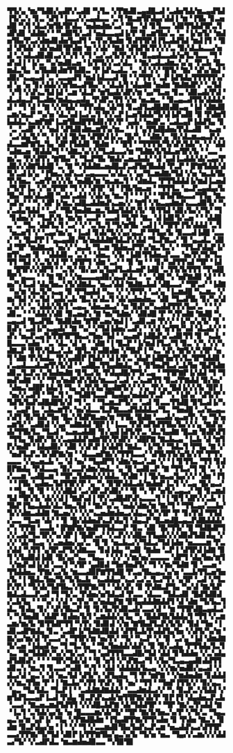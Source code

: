 ▜▜▞▄▝▆▞▜▟▉▞▄▟▛▞▃▟▉▝▚▜▃▝▞▛▇▟▊▃▄▟█▃▟▝▃▟▅▜▟▞▆▃▄▟▜▟▐▜▞▃▚▝▊▃▝▟▜▝▐▃▃▞▞▃▄▟▃▃▝▃▜▝▇▃▆▜▛▟▄▞▟▟▐▝▆▝▐▜▙▝▊▃▅▟█▝▚▜▝▟▃▞▆▜▙▜▛▟▃▝▅▟▅▟▆▞▃▞▝▜▃▝▟▝▊▜▃▃▝▟▉▜▜▟▟▜▛▃▜▟▛▟▊▝▟▟▇▞▝▝▚▟▉▜▞▃▟▝▅▟▃▃▄▟▐▞▛▝▊▃▆▜▙▞▃▝▃▝▐▞▅▜▞▝▆▟▅▜▙▞▛▃▞▟▆▟▊▟▅▜▄▟▜▝▃▜▚▞▙▟▆▝▊▟▜▜▛▟▐▜▃▟▟▜▟▝▆▟▐▜▝▝▉▟▝▟▜▟▞▝▟▞▅▟▊▜▛▟▆▝▆▝▞▟▞▝▇▟▝▟▜▟▜▞▛▞▞▞▃▝▉▞▟▃▙▃▃▞▅▟▝▃▚▟▃▟▉▟▊▃▞▞▚▜▝▞▜▝▃▞▃▞▙▜▚▞▞▝▉▃▄▟▃▃▟▞▅▜▃▜▃▃▝▜▝▟▚▟▐▝▐▞▃▝▚▞▅▟▉▃▅▝▐▞▛▜▞▞▃▞▟▃▝▝▇▞▃▟▃▟▆▃▚▞▄▝▛▃▙▝█▃▆▟▃▜▄▝▄▜▙▟▊▟▆▜▜▟▉▃▝▛▐▟▚▃▟▃▝▃▝▟▝▞▞▝█▜▞▝▇▞▝▟▚▞▆▟▝▟▉▞▚▃▄▃▟▝▃▝▃▃▄▟▜▝▆▟▐▟▃▃▟▝█▝▝▞▜▜▚▝▃▛▐▟▜▟▄▜▜▜▜▜▚▞▟▝▄▝▅▝▊▞▟▟▞▞▆▜▅▃▟▜▙▞▚▝▟▃▙▜▝▟▄▟▇▝▅▟▆▝▇▟▇▟▛▞▝▃▜▟▝▞▜▝▞▟▚▃▜▟▐▟▝▃▆▝▟▃▛▝▆▜▄▟▞▟▛▞▆▝▄▞▜▃▅▝▊▃▝▟▉▃▟▞▛▟▝▟▃▟▄▃▛▜▃▟▆▞▆▟▄▃▄▟▄▝▛▟▛▃▜▜▝▞▅▝▅▃▆▃▝▝▉▃▄▃▟▜▜▞▟▟▟▞▟▝▝▜▝▟▝▝▇▝▞▞▜▟▞▝▜▜▚▟▄▝▟▞▜▝▊▃▟▜▃▟█▟▉▟▉▃▄▝▐▟▝▟▇▟▉▃▆▞▅▃▛▝▚▞▅▝▟▃▚▟▐▃▞▃▜▝▛▞▃▛▐▃▅▜▟▟▞▜▞▟▐▟▚▟▉▝▉▝▛▟▆▜▙▟▟▃▚▃▆▛▇▛▐▃▆▜▙▟█▜▜▟▊▞▛▞▛▝▄▟▞▝▅▟▛▃▝▃▟▃▄▛▐▟▟▜▄▝▊▝▃▝▃▟▛▝▞▝▅▟▝▟▜▟▊▟▆▃▆▜▚▞▆▃▝▝▐▝▄▜▜▟█▟▅▞▛▟▃▟▊▝▚▃▅▝▝▃▞▟▄▜▞▝▚▝▐▞▟▝█▞▆▝▟▜▛▟▐▞▃▝█▞▚▝▝▟▇▞▄▝▉▞▟▃▆▃▄▃▛▞▃▟▃▃▆▛▇▜▃▜▄▝▟▛▐▜▟▟▊▝█▟▆▝▝▝█▜▝▝▜▜▜▜▞▜▞▟▚▜▟▞▚▝▞▝▟▟▚▟▆▃▅▝▉▟▟▞▜▝▝▟▇▃▚▞▞▞▜▃▟▃▃▞▆▝▜▟▇▞▙▜▟▃▅▜▛▞▙▝▝▃▃▝▆▞▃▝▛▞▟▜▚▝▇▜▙▞▚▝▜▃▛▜▙▝▇▟▞▃▅▃▙▟▞▝▟▝▄▟▐▃▟▟▞▟▞▃▄▞▛▟▉▞▞▟▇▜▟▟█▝▃▝▇▝▚▜▟▟▇▃▅▟█▃▛▃▟▜▅▜▙▟▟▝▛▃▛▝▐▛▇▜▟▟▞▟▜▞▃▟▐▞▄▝▐▜▅▃▚▟▚▃▞▃▄▃▃▃▚▞▟▃▚▝▄▞▜▃▆▟▇▞▜▟▝▞▅▝▅▃▙▜▙▜▚▜▅▃▝▃▅▜▚▞▞▞▙▝▅▟█▞▆▝▅▃▆▃▜▝▝▟▆▟▃▝▛▜▜▟▟▟▐▞▆▟▐▃▅▟▞▜▞▛▐▃▝▞▚▞▛▜▛▝▜▝▞▝▟▜▛▝▟▝▐▜▙▜▅▃▅▝▝▜▜▜▃▝▄▃▛▃▄▟▄▞▙▜▙▞▚▟▞▟▃▟█▝▚▟▞▃▟▟▝▞▟▞▅▝▆▃▜▝▝▝▐▞▝▝█▜▟▜▙▃▃▞▜▜▄▝▇▃▚▟▚▞▝▝▚▝▟▛▐▞▆▃▚▟█▃▟▟▆▟▚▃▅▞▞▝▇▜▝▞▙▃▄▟▆▟▚▃▃▟▉▜▞▝▚▞▃▟▄▜▟▟▝▝▃▞▝▜▙▜▅▟▇▃▆▃▜▟▅▜▟▟▚▜▞▝▊▜▜▟▝▟▊▞▙▞▞▜▞▝▜▝▊▟▅▞▞▝▜▃▛▞▙▝▆▞▆▝▃▃▛▝▃▃▟▝▜▞▛▝▇▃▝▟▐▟▊▜▞▃▅▝▝▝▟▟█▃▝▃▝▜▃▝▟▟▜▃▜▝▃▞▝▞▝▃▜▃▜▝▜▞▆▜▙▝▃▟▐▝▞▜▛▛▐▜▞▟▟▟▝▃▜▝▅▃▅▜▝▞▝▃▄▞▆▞▄▝▐▃▟▝▊▟▞▜▞▞▄▞▄▃▛▝▜▜▄▞▙▝▉▃▃▟▐▟█▝▃▃▞▝▚▝█▃▛▛▐▝▄▃▄▟▊▞▜▞▅▟▟▟▇▜▟▃▛▞▟▟▝▜▃▛▇▃▞▝▉▝▄▃▟▃▝▟▊▟▝▜▛▝▆▟▇▃▄▝▅▞▞▝▄▃▙▝▜▃▆▝█▟▅▃▛▜▚▞▆▃▜▃▚▝▝▜▜▃▛▟▄▛▐▞▆▜▚▃▅▝▊▝▝▟▟▟▊▃▝▃▚▝▝▟▅▃▝▞▙▝▐▟▊▜▜▟▅▃▛▃▃▝▅▞▛▞▜▞▜▃▜▜▝▜▟▝▞▃▜▞▟▝▛▝▟▜▛▜▝▟▆▝▃▞▝▝▉▝▆▝▝▝▊▞▚▟▜▜▚▟▝▜▛▝▐▟▄▝█▜▛▞▞▟▛▜▝▝▃▜▞▝▉▞▄▞▄▜▄▟▜▃▟▃▅▛▐▟█▝▃▜▜▞▙▜▜▜▝▜▚▟█▜▛▝▄▃▃▝▝▝▇▝▉▞▝▞▆▃▃▃▄▟▉▞▄▃▛▟▃▝▝▃▝▟█▝▚▝▅▛▇▟▉▝▟▝▝▝▅▞▚▜▃▟▝▟▄▜▅▃▚▜▞▟▇▟▃▝▅▃▞▟▟▝▇▟▇▃▙▟▝▟█▃▃▞▝▜▛▃▞▝▐▟▇▝▚▞▆▝▟▃▜▞▚▃▄▝▉▝▛▜▄▟▟▝▚▃▝▞▝▞▛▜▚▝▃▞▄▝▐▃▆▟█▝▚▃▆▃▝▞▆▞▜▟▝▞▃▜▟▝▄▟▞▃▙▝█▃▚▞▟▃▜▝▟▞▄▟▅▟▅▃▝▟▊▝▜▃▟▜▙▝▊▞▚▞▟▃▚▞▞▝▃▝▟▟▞▞▙▜▝▃▄▃▝▟▅▃▆▃▞▝▆▝▉▟▚▞▚▃▟▟▜▜▚▜▄▞▃▝▝▝▞▟▊▃▝▝▝▟▟▞▞▟▊▝▉▃▅▟▚▝▇▝▆▞▜▟▆▞▝▟▉▟█▝▛▝▚▜▚▟▇▝▇▟█▝▚▃▄▃▟▝█▃▟▜▙▝▇▟▉▟▅▝▇▜▛▃▅▞▆▟▐▝▃▟▊▃▆▝▛▞▞▝▐▞▚▞▄▜▞▝▊▝▉▟▚▝▃▟▐▞▚▃▄▟▞▝▇▝▚▞▝▞▜▟▐▟▅▞▃▟▚▝▝▞▟▝▅▜▜▞▚▟▝▟▃▟▞▞▝▟▚▝▅▃▛▃▄▜▞▛▇▜▛▜▙▃▞▜▅▞▜▟▝▝▄▃▅▛▐▟█▟▚▞▃▟▊▜▜▝▉▝▚▃▙▝█▃▃▃▚▟▅▝▝▃▝▟▃▝▟▝▄▝▝▟▇▝▐▝█▃▛▝▐▞▆▟▐▜▃▞▜▝▉▃▝▞▚▝▞▞▚▟▇▃▛▝▊▜▚▜▟▃▞▃▙▝█▜▃▜▚▟▉▟▆▝▞▜▙▛▐▝▚▃▝▟▚▝▇▜▞▞▚▜▛▝▅▜▝▟▇▝▛▞▙▟▃▝▛▞▄▟▉▛▐▜▟▞▝▟▐▞▛▃▝▟▄▛▐▟█▜▅▜▚▜▃▜▛▜▟▟▉▝▞▃▄▟▃▃▟▃▆▜▚▜▞▟▝▝▃▟█▃▜▜▄▟▇▟▄▝▚▝▉▜▅▟▜▃▞▃▙▜▅▝█▟▜▟▆▟▊▃▜▃▛▃▚▞▙▟▅▟▇▝▊▜▃▞▙▝▛▟▄▟█▞▛▜▞▃▄▝▝▜▜▛▇▛▐▞▟▟▝▜▝▜▅▟▚▟▇▝▝▞▝▜▚▞▅▟▛▟▚▜▟▞▆▃▃▞▃▟▝▃▚▃▆▜▜▝▉▃▞▛▇▟▟▝▉▞▅▞▝▟▅▃▚▟█▛▐▟▄▜▝▜▄▝▄▜▚▜▄▜▄▟▇▜▞▞▝▞▄▝▛▞▄▝█▟▐▞▞▞▙▝▉▛▐▝▅▞▞▃▟▜▝▝▜▃▜▝▄▝▜▟▉▜▃▃▛▜▄▟▄▞▅▟▟▞▛▃▛▝▚▝▐▟▚▞▝▟▜▞▛▝▜▟▜▞▙▟▚▟█▟█▜▞▟▝▜▝▃▝▝▜▃▆▃▛▜▞▃▝▃▟▝▊▃▃▜▜▟█▝▉▜▃▟▐▞▚▃▝▃▄▛▐▃▝▃▙▃▆▜▚▝▅▞▟▃▃▜▃▛▇▃▃▟▜▟▟▟▃▞▜▃▝▜▅▟█▝▃▞▅▃▄▃▞▟▜▝▉▞▜▟▞▜▅▝█▃▚▜▟▛▇▃▅▞▆▝▜▜▙▝█▟▇▝▃▃▟▞▄▃▅▜▚▝▅▝▜▞▅▃▆▜▞▝▃▟▉▟▝▞▄▞▚▟▇▟▟▝█▛▐▝▐▃▃▝▛▟▚▟▜▟▜▜▙▞▙▞▞▞▄▝▇▟▚▞▟▞▜▜▙▜▃▝▜▃▟▝▚▃▅▃▟▟▉▝▊▞▄▟▐▟▜▞▛▃▝▟▃▜▄▟▇▝█▃▆▝▉▟▛▟▜▝▜▜▄▝▊▟▛▞▜▞▞▃▄▟▟▟▚▟▆▜▛▞▛▟▛▞▝▟█▛▇▝▇▃▙▃▄▝▐▃▙▝▟▝▆▜▛▞▅▟▛▝▐▟▄▟▉▞▝▟▉▝▞▟▚▛▐▞▟▟▜▝▇▟▃▝▐▞▜▞▝▜▟▃▜▝▛▜▄▝▇▝▞▝▅▟▜▃▛▃▜▞▟▛▇▞▆▝▝▟▃▃▅▛▇▞▞▜▜▜▃▃▞▝▟▜▙▜▜▞▅▜▞▞▛▝▛▜▚▃▃▃▝▞▄▃▅▃▙▝▃▝▟▝▅▞▝▜▄▟▛▜▝▟▆▞▅▃▞▃▆▝▞▝▐▝▊▜▜▃▝▜▜▝▊▟▉▛▇▟▄▝▛▟▃▃▄▝▉▞▃▃▛▟▆▞▅▟▃▝▄▝█▝▄▟▊▃▛▝▇▝▜▜▃▞▜▝█▝▃▝▞▞▃▃▆▝▃▟█▃▆▝▝▜▛▃▜▟▅▟▞▞▟▟▃▝▛▟▇▝▐▝█▞▅▃▄▜▄▞▞▞▝▟▆▝▐▜▝▝▐▜▙▝▄▟▅▃▜▟▜▜▛▞▛▝▄▝▚▝▉▜▛▟▟▃▟▞▆▟▅▛▐▃▜▝▞▃▄▝█▞▄▃▞▝▝▜▄▝▊▝▉▝▝▞▞▟█▟▝▃▞▟▛▃▛▟▉▞▝▝▉▝▚▝▛▝▅▜▞▃▄▃▞▝█▝▊▃▆▟▜▟▝▜▛▞▙▝▟▞▞▟▐▝▇▟▚▟▐▝▛▞▃▟█▟▛▟▚▃▃▃▜▝▐▝▉▜▝▟▛▞▞▃▙▝▐▜▙▛▐▜▄▃▙▟▞▟▃▜▅▃▜▟▝▝▇▞▚▞▃▝▅▟▞▟▆▞▆▝▇▞▜▝▝▜▜▃▄▞▃▃▙▞▜▞▞▟▆▃▟▟▇▝▇▃▅▞▞▝▞▞▚▃▅▟▆▟▅▃▞▟▄▃▜▞▚▜▛▝▛▝▊▞▛▟▝▜▜▟▞▃▃▝▜▃▅▝▟▞▝▝▊▝█▞▟▟▅▟▚▃▛▟▄▜▝▟▄▃▛▝█▃▅▟█▃▄▃▛▟█▟▟▟▞▞▚▝▛▛▇▝▃▃▙▝▐▛▇▛▇▞▅▟▛▜▜▟▃▃▛▝▉▃▝▟▊▝█▞▜▜▞▝█▝▜▟█▟▛▜▞▞▃▟▞▜▃▜▛▞▚▞▟▛▐▝█▟▛▃▞▝▞▃▛▞▞▟█▃▜▜▄▟▞▞▞▟▉▟▜▟▊▟▄▝▞▞▞▝▟▞▜▃▄▝▞▃▅▟▅▞▄▞▃▝█▝▊▝▅▃▙▃▞▞▜▟▃▞▜▟▐▟▅▝▅▃▃▃▆▝▛▃▞▟▟▝▚▜▜▝▄▜▛▃▛▜▞▟▇▃▃▝▊▟▐▟▄▝▚▟▊▝▇▟▅▝▃▛▐▝▟▜▛▟▐▟▇▝▉▜▝▞▙▟▉▟▐▟▊▝█▞▄▞▚▃▝▜▄▃▝▝▞▞▝▞▆▞▅▞▃▃▃▃▝▟▛▜▝▟▄▜▅▞▆▜▝▞▆▟▚▟▐▞▟▝▃▃▜▝▚▜▛▝▄▟▉▟▝▜▅▜▅▟▜▞▝▜▝▞▆▞▜▟▇▝▉▝▃▃▅▝▜▜▟▟▅▃▝▛▇▞▃▞▙▝▆▃▃▟▉▛▇▜▜▟█▝▛▃▄▜▙▃▄▃▚▞▅▝▃▃▙▜▜▃▅▜▅▞▙▝▐▝█▟▃▜▅▞▜▞▜▞▙▃▙▝▚▃▟▟▄▞▚▃▞▃▞▃▜▃▞▜▚▝▄▜▛▝▃▟▝▞▜▃▛▞▛▞▝▜▞▟▞▜▟▜▙▃▚▜▜▛▇▞▜▝▝▟▞▟▚▝▉▝▛▟▇▃▛▜▄▝▚▞▟▝▇▞▙▛▇▟▃▟▃▃▛▃▟▝▜▝▜▞▃▝▛▟▅▞▅▜▟▃▟▝▛▃▃▝▟▃▃▝▜▟▃▟▊▝█▟▜▟▉▟▞▃▙▜▄▝▝▝▚▞▝▞▟▝▃▜▚▞▚▞▅▟▄▛▇▝▉▜▄▟▟▟▇▟▟▜▝▟▝▟▆▝▜▞▙▃▜▟▃▝▊▟▄▝▊▞▝▟▚▜▙▃▛▝▊▝▊▞▙▞▛▟▉▃▟▞▃▃▞▟▝▝▆▝▜▜▛▟█▃▄▟▃▞▚▝▚▜▅▟▊▝▟▟▛▝▊▟▅▞▙▜▝▃▆▟▟▞▄▜▄▝▚▝█▟▟▜▙▜▟▟▄▜▝▜▜▝▞▃▆▃▆▞▆▞▙▝▉▜▜▟▛▜▜▝▚▜▚▝▉▟▊▟▝▞▆▝▇▜▙▟▜▃▛▞▙▜▞▝▉▟▝▜▅▝▐▟▊▃▟▛▇▟▄▝▊▃▝▃▟▛▐▞▜▟▇▟▉▟▟▝▟▜▜▃▙▜▚▟▟▜▄▜▅▝▞▟▜▞▚▞▆▝▇▞▄▞▆▞▟▝▛▃▃▞▚▝▜▜▛▞▆▝▅▞▛▞▝▜▞▝▚▃▛▝▞▝▉▝▃▞▄▝▐▟▝▟▆▟▇▜▞▃▅▝▐▟▄▟▚▃▝▜▝▜▃▜▄▝▝▜▄▜▅▟▟▞▟▟▚▝▉▝▉▞▃▟▄▝▛▜▜▟▄▜▃▜▚▃▝▜▞▜▟▟▛▞▚▞▞▜▞▃▞▝▜▝▄▟▜▜▜▃▃▟█▞▜▟▝▟▟▝▊▜▟▟▅▝▞▃▚▟▄▟▜▟▉▟▚▝▝▝▝▜▛▞▜▟▞▟▝▝▉▝▅▜▝▞▚▛▇▃▞▜▝▞▙▞▜▃▄▃▄▟▊▟▟▜▜▟▊▃▚▝▆▃▜▝▊▃▃▞▚▟▊▝▚▜▝▝▟▟▝▟▟▟▟▞▙▃▄▝▞▞▆▞▅▟▉▞▄▃▟▝▞▟▃▞▟▝▄▃▚▝▟▝▅▃▜▟▝▟▜▞▚▝▟▜▄▟▄▝▜▝▛▝▆▛▇▝▝▞▆▟▅▟▆▝▊▟▟▟▞▞▆▃▜▜▅▝▛▝▐▝▇▃▙▞▚▜▜▝▛▟▚▝▊▝▅▞▝▜▜▝▝▜▅▛▐▜▜▞▞▝▉▞▄▃▝▝▄▃▝▜▄▜▟▃▝▜▃▛▐▝▝▃▟▟▇▟▇▟▟▞▝▃▃▟▆▟▃▞▞▝▚▝▉▃▛▃▚▜▟▟▝▞▆▜▟▜▃▃▄▛▐▃▟▝▛▟▄▝▊▃▛▟▚▃▟▞▆▜▜▛▇▞▟▞▛▝▊▛▐▜▝▟▄▟▅▃▛▃▙▝▃▃▞▝▇▃▅▃▆▟▜▟▜▜▝▞▞▟█▃▙▛▇▝▟▞▜▟▟▜▛▝▝▜▛▝▇▞▃▜▚▟▟▝▇▝▐▃▜▝▃▜▟▞▄▞▙▝▅▝█▃▃▃▆▞▟▞▜▞▝▜▛▝▇▞▙▜▅▃▚▞▛▝▞▜▞▃▝▜▄▃▄▃▚▞▆▝▄▛▐▞▝▜▄▝▞▛▇▟█▟▆▝▐▜▄▟▛▛▇▞▛▜▚▟▅▝▊▝▛▟▅▝▇▃▚▝▉▟▆▝▉▃▛▟▄▞▅▝▐▝▝▞▝▜▝▞▃▃▆▟▊▜▙▞▙▟▚▃▛▃▆▝▅▃▟▟▚▃▞▟▜▜▛▃▃▞▛▛▇▞▜▞▜▟▝▟▊▛▐▞▛▛▇▜▙▞▄▃▚▞▙▝▜▞▅▝▅▃▝▜▄▞▞▃▆▞▞▞▟▟▃▞▜▞▝▞▃▟▛▟▃▝▆▃▆▟▅▟▉▃▃▝▚▜▉▜▉
